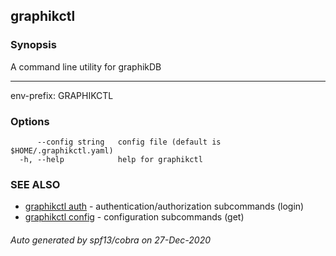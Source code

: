 ## graphikctl



### Synopsis


A command line utility for graphikDB

---
env-prefix: GRAPHIKCTL


### Options

```
      --config string   config file (default is $HOME/.graphikctl.yaml)
  -h, --help            help for graphikctl
```

### SEE ALSO

* [graphikctl auth](graphikctl_auth.md)	 - authentication/authorization subcommands (login)
* [graphikctl config](graphikctl_config.md)	 - configuration subcommands (get)

###### Auto generated by spf13/cobra on 27-Dec-2020
